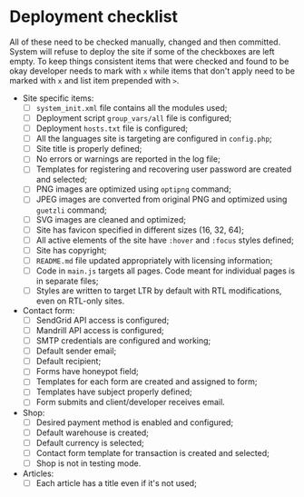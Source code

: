 # Deployment checklist

All of these need to be checked manually, changed and then committed. System will refuse to deploy the site if some of the checkboxes are left empty. To keep things consistent items that were checked and found to be okay developer needs to mark with `x` while items that don't apply need to be marked with `x` and list item prepended with `>`.

- Site specific items:
	- [ ] `system_init.xml` file contains all the modules used;
	- [ ] Deployment script `group_vars/all` file is configured;
	- [ ] Deployment `hosts.txt` file is configured;
	- [ ] All the languages site is targeting are configured in `config.php`;
	- [ ] Site title is properly defined;
	- [ ] No errors or warnings are reported in the log file;
	- [ ] Templates for registering and recovering user password are created and selected;
	- [ ] PNG images are optimized using `optipng` command;
	- [ ] JPEG images are converted from original PNG and optimized using `guetzli` command;
	- [ ] SVG images are cleaned and optimized;
	- [ ] Site has favicon specified in different sizes (16, 32, 64);
	- [ ] All active elements of the site have `:hover` and `:focus` styles defined;
	- [ ] Site has copyright;
	- [ ] `README.md` file updated appropriately with licensing information;
	- [ ] Code in `main.js` targets all pages. Code meant for individual pages is in separate files;
	- [ ] Styles are written to target LTR by default with RTL modifications, even on RTL-only sites.
- Contact form:
	- [ ] SendGrid API access is configured;
	- [ ] Mandrill API access is configured;
	- [ ] SMTP credentials are configured and working;
	- [ ] Default sender email;
	- [ ] Default recipient;
	- [ ] Forms have honeypot field;
	- [ ] Templates for each form are created and assigned to form;
	- [ ] Templates have subject properly defined;
	- [ ] Form submits and client/developer receives email.
- Shop:
	- [ ] Desired payment method is enabled and configured;
	- [ ] Default warehouse is created;
	- [ ] Default currency is selected;
	- [ ] Contact form template for transaction is created and selected;
	- [ ] Shop is not in testing mode.
- Articles:
	- [ ] Each article has a title even if it's not used;
